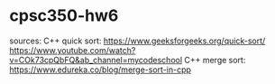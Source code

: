 # cpsc350-hw6

sources:
C++ quick sort: https://www.geeksforgeeks.org/quick-sort/
                https://www.youtube.com/watch?v=COk73cpQbFQ&ab_channel=mycodeschool
C++ merge sort: https://www.edureka.co/blog/merge-sort-in-cpp
